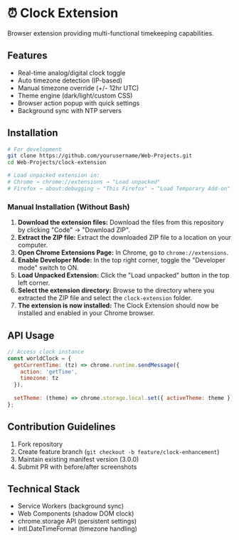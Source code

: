# ⏰ Clock Extension 

Browser extension providing multi-functional timekeeping capabilities.

## Features
- Real-time analog/digital clock toggle
- Auto timezone detection (IP-based)
- Manual timezone override (+/- 12hr UTC)
- Theme engine (dark/light/custom CSS)
- Browser action popup with quick settings
- Background sync with NTP servers

## Installation
```bash
# For development
git clone https://github.com/yourusername/Web-Projects.git
cd Web-Projects/clock-extension

# Load unpacked extension in:
# Chrome → chrome://extensions → "Load unpacked"
# Firefox → about:debugging → "This Firefox" → "Load Temporary Add-on"
```

### Manual Installation (Without Bash)

1.  **Download the extension files:** Download the files from this repository by clicking "Code" -> "Download ZIP".
2.  **Extract the ZIP file:** Extract the downloaded ZIP file to a location on your computer.
3.  **Open Chrome Extensions Page:** In Chrome, go to `chrome://extensions`.
4.  **Enable Developer Mode:** In the top right corner, toggle the "Developer mode" switch to ON.
5.  **Load Unpacked Extension:** Click the "Load unpacked" button in the top left corner.
6.  **Select the extension directory:** Browse to the directory where you extracted the ZIP file and select the `clock-extension` folder.
7.  **The extension is now installed:** The Clock Extension should now be installed and enabled in your Chrome browser.

## API Usage
```javascript
// Access clock instance
const worldClock = {
  getCurrentTime: (tz) => chrome.runtime.sendMessage({ 
    action: 'getTime', 
    timezone: tz 
  }),
  
  setTheme: (theme) => chrome.storage.local.set({ activeTheme: theme })
};
```

## Contribution Guidelines
1. Fork repository
2. Create feature branch (`git checkout -b feature/clock-enhancement`)
3. Maintain existing manifest version (3.0.0)
4. Submit PR with before/after screenshots

## Technical Stack
- Service Workers (background sync)
- Web Components (shadow DOM clock)
- chrome.storage API (persistent settings)
- Intl.DateTimeFormat (timezone handling)